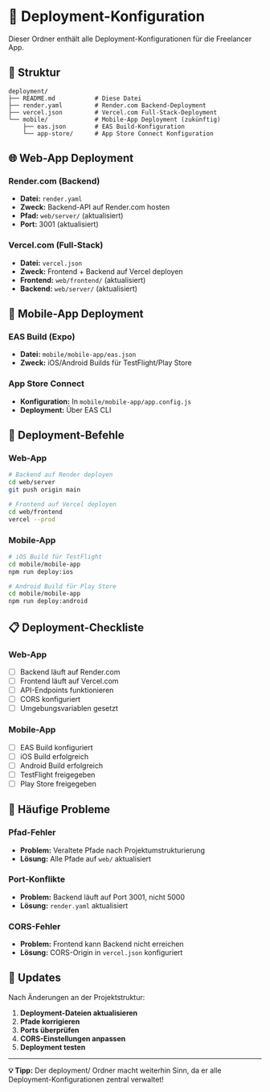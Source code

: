 # 🚀 Deployment-Konfiguration

Dieser Ordner enthält alle Deployment-Konfigurationen für die Freelancer App.

## 📁 Struktur

```
deployment/
├── README.md           # Diese Datei
├── render.yaml         # Render.com Backend-Deployment
├── vercel.json         # Vercel.com Full-Stack-Deployment
└── mobile/             # Mobile-App Deployment (zukünftig)
    ├── eas.json        # EAS Build-Konfiguration
    └── app-store/      # App Store Connect Konfiguration
```

## 🌐 Web-App Deployment

### Render.com (Backend)
- **Datei:** `render.yaml`
- **Zweck:** Backend-API auf Render.com hosten
- **Pfad:** `web/server/` (aktualisiert)
- **Port:** 3001 (aktualisiert)

### Vercel.com (Full-Stack)
- **Datei:** `vercel.json`
- **Zweck:** Frontend + Backend auf Vercel deployen
- **Frontend:** `web/frontend/` (aktualisiert)
- **Backend:** `web/server/` (aktualisiert)

## 📱 Mobile-App Deployment

### EAS Build (Expo)
- **Datei:** `mobile/mobile-app/eas.json`
- **Zweck:** iOS/Android Builds für TestFlight/Play Store

### App Store Connect
- **Konfiguration:** In `mobile/mobile-app/app.config.js`
- **Deployment:** Über EAS CLI

## 🔧 Deployment-Befehle

### Web-App
```bash
# Backend auf Render deployen
cd web/server
git push origin main

# Frontend auf Vercel deployen
cd web/frontend
vercel --prod
```

### Mobile-App
```bash
# iOS Build für TestFlight
cd mobile/mobile-app
npm run deploy:ios

# Android Build für Play Store
cd mobile/mobile-app
npm run deploy:android
```

## 📋 Deployment-Checkliste

### Web-App
- [ ] Backend läuft auf Render.com
- [ ] Frontend läuft auf Vercel.com
- [ ] API-Endpoints funktionieren
- [ ] CORS konfiguriert
- [ ] Umgebungsvariablen gesetzt

### Mobile-App
- [ ] EAS Build konfiguriert
- [ ] iOS Build erfolgreich
- [ ] Android Build erfolgreich
- [ ] TestFlight freigegeben
- [ ] Play Store freigegeben

## 🐛 Häufige Probleme

### Pfad-Fehler
- **Problem:** Veraltete Pfade nach Projektumstrukturierung
- **Lösung:** Alle Pfade auf `web/` aktualisiert

### Port-Konflikte
- **Problem:** Backend läuft auf Port 3001, nicht 5000
- **Lösung:** `render.yaml` aktualisiert

### CORS-Fehler
- **Problem:** Frontend kann Backend nicht erreichen
- **Lösung:** CORS-Origin in `vercel.json` konfiguriert

## 🔄 Updates

Nach Änderungen an der Projektstruktur:
1. **Deployment-Dateien aktualisieren**
2. **Pfade korrigieren**
3. **Ports überprüfen**
4. **CORS-Einstellungen anpassen**
5. **Deployment testen**

---

**💡 Tipp:** Der deployment/ Ordner macht weiterhin Sinn, da er alle Deployment-Konfigurationen zentral verwaltet!

